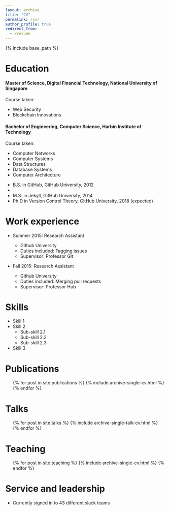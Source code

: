 ```yaml
---
layout: archive
title: "CV"
permalink: /cv/
author_profile: true
redirect_from:
  - /resume
---
```


{% include base_path %}

Education
======

#### Master of Science, Digital Financial Technology, National University of Singapore

Course taken:

- Web Security
- Blockchain Innovations

#### Bachelor of Engineering, Computer Science, Harbin Institute of Technology

Course taken:

- Computer Networks
- Computer Systems
- Data Structures
- Database Systems
- Computer Architecture

* B.S. in GitHub, GitHub University, 2012
* 
* M.S. in Jekyll, GitHub University, 2014
* Ph.D in Version Control Theory, GitHub University, 2018 (expected)

Work experience
======
* Summer 2015: Research Assistant
  * Github University
  * Duties included: Tagging issues
  * Supervisor: Professor Git

* Fall 2015: Research Assistant
  * Github University
  * Duties included: Merging pull requests
  * Supervisor: Professor Hub
  
Skills
======
* Skill 1
* Skill 2
  * Sub-skill 2.1
  * Sub-skill 2.2
  * Sub-skill 2.3
* Skill 3

Publications
======
  <ul>{% for post in site.publications %}
    {% include archive-single-cv.html %}
  {% endfor %}</ul>

Talks
======
  <ul>{% for post in site.talks %}
    {% include archive-single-talk-cv.html %}
  {% endfor %}</ul>

Teaching
======
  <ul>{% for post in site.teaching %}
    {% include archive-single-cv.html %}
  {% endfor %}</ul>

Service and leadership
======
* Currently signed in to 43 different slack teams
